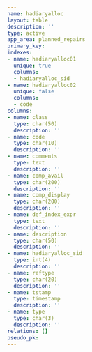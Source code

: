 ```yaml
---
name: hadiaryalloc
layout: table
description: ''
type: active
app_area: planned_repairs
primary_key: 
indexes:
- name: hadiaryalloc01
  unique: true
  columns:
  - hadiaryalloc_sid
- name: hadiaryalloc02
  unique: false
  columns:
  - code
columns:
- name: class
  type: char(50)
  description: ''
- name: code
  type: char(10)
  description: ''
- name: comments
  type: text
  description: ''
- name: comp_avail
  type: char(200)
  description: ''
- name: comp_display
  type: char(200)
  description: ''
- name: def_index_expr
  type: text
  description: ''
- name: description
  type: char(50)
  description: ''
- name: hadiaryalloc_sid
  type: int(4)
  description: ''
- name: reftype
  type: char(20)
  description: ''
- name: tstamp
  type: timestamp
  description: ''
- name: type
  type: char(3)
  description: ''
relations: []
pseudo_pk: 
---
```


